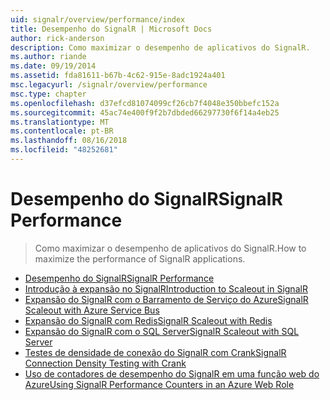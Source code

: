 ```yaml
---
uid: signalr/overview/performance/index
title: Desempenho do SignalR | Microsoft Docs
author: rick-anderson
description: Como maximizar o desempenho de aplicativos do SignalR.
ms.author: riande
ms.date: 09/19/2014
ms.assetid: fda81611-b67b-4c62-915e-8adc1924a401
msc.legacyurl: /signalr/overview/performance
msc.type: chapter
ms.openlocfilehash: d37efcd81074099cf26cb7f4048e350bbefc152a
ms.sourcegitcommit: 45ac74e400f9f2b7dbded66297730f6f14a4eb25
ms.translationtype: MT
ms.contentlocale: pt-BR
ms.lasthandoff: 08/16/2018
ms.locfileid: "48252681"
---
```

<a name="signalr-performance"></a><span data-ttu-id="2a717-103">Desempenho do SignalR</span><span class="sxs-lookup"><span data-stu-id="2a717-103">SignalR Performance</span></span>
====================
> <span data-ttu-id="2a717-104">Como maximizar o desempenho de aplicativos do SignalR.</span><span class="sxs-lookup"><span data-stu-id="2a717-104">How to maximize the performance of SignalR applications.</span></span>


- [<span data-ttu-id="2a717-105">Desempenho do SignalR</span><span class="sxs-lookup"><span data-stu-id="2a717-105">SignalR Performance</span></span>](signalr-performance.md)
- [<span data-ttu-id="2a717-106">Introdução à expansão no SignalR</span><span class="sxs-lookup"><span data-stu-id="2a717-106">Introduction to Scaleout in SignalR</span></span>](scaleout-in-signalr.md)
- [<span data-ttu-id="2a717-107">Expansão do SignalR com o Barramento de Serviço do Azure</span><span class="sxs-lookup"><span data-stu-id="2a717-107">SignalR Scaleout with Azure Service Bus</span></span>](scaleout-with-windows-azure-service-bus.md)
- [<span data-ttu-id="2a717-108">Expansão do SignalR com Redis</span><span class="sxs-lookup"><span data-stu-id="2a717-108">SignalR Scaleout with Redis</span></span>](scaleout-with-redis.md)
- [<span data-ttu-id="2a717-109">Expansão do SignalR com o SQL Server</span><span class="sxs-lookup"><span data-stu-id="2a717-109">SignalR Scaleout with SQL Server</span></span>](scaleout-with-sql-server.md)
- [<span data-ttu-id="2a717-110">Testes de densidade de conexão do SignalR com Crank</span><span class="sxs-lookup"><span data-stu-id="2a717-110">SignalR Connection Density Testing with Crank</span></span>](signalr-connection-density-testing-with-crank.md)
- [<span data-ttu-id="2a717-111">Uso de contadores de desempenho do SignalR em uma função web do Azure</span><span class="sxs-lookup"><span data-stu-id="2a717-111">Using SignalR Performance Counters in an Azure Web Role</span></span>](using-signalr-performance-counters-in-an-azure-web-role.md)
